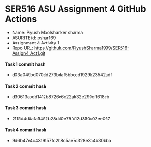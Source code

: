 # SER516 ASU Assignment 4 GitHub Actions

- Name: Piyush Moolshanker sharma
- ASURITE id: pshar169
- Assignment 4 Activity 1
- Repo URL: https://github.com/PiyushSharma1999/SER516-Assign4_Act1.git

#### Task 1 commit hash
- d03a049bd070dd273bdaf5bbecd1929b23542adf

#### Task 2 commit hash
- d30613abdd1412b8726e6c22ab32e290cff618eb

#### Task 3 commit hash
- 2115d4d8afa5492b28dd0e79fd12d350c02ee067

#### Task 4 commit hash
- 9d6b47e4c4319157fc2b8c5ae7c328e3c4b30bba